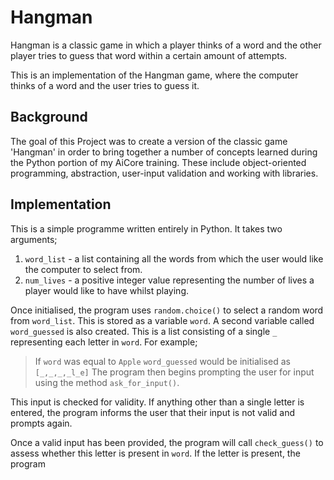 # Hangman
Hangman is a classic game in which a player thinks of a word and the other player tries to guess that word within a certain amount of attempts.

This is an implementation of the Hangman game, where the computer thinks of a word and the user tries to guess it. 

## Background
The goal of this Project was to create a version of the classic game 'Hangman' in order to bring together a number of concepts learned during the Python portion of my AiCore training. These include object-oriented programming, abstraction, user-input validation and working with libraries.

## Implementation
This is a simple programme written entirely in Python. It takes two arguments;

1. `word_list` - a list containing all the words from which the user would like the computer to select from.
2. `num_lives` - a positive integer value representing the number of lives a player would like to have whilst playing.


Once initialised, the program uses `random.choice()` to select a random word from `word_list`. This is stored as a variable `word`. A second variable called `word_guessed` is also created. This is a list consisting of a single `_` representing each letter in `word`.
For example;
> If `word` was equal to `Apple` 
> `word_guessed` would be initialised as `[_,_,_,_l_e]`
The program then begins prompting the user for input using the method `ask_for_input()`.

This input is checked for validity. If anything other than a single letter is entered, the program informs the user that their input is not valid and prompts again.

Once a valid input has been provided, the program will call `check_guess()` to assess whether this letter is present in `word`.
If the letter is present, the program 